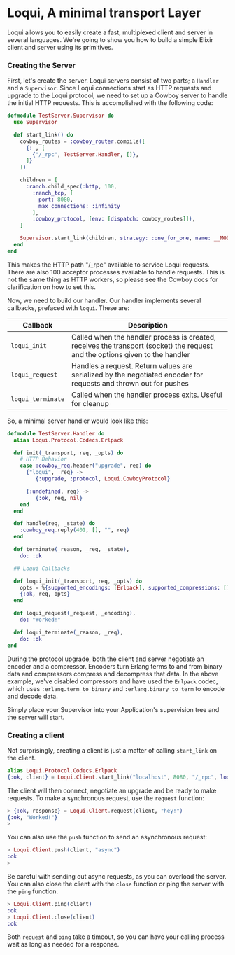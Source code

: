 # Loqui, A minimal transport Layer

Loqui allows you to easily create a fast, multiplexed client and server in several languages. 
We're going to show you how to build a simple Elixir client and server using its primitives. 

### Creating the Server

First, let's create the server. Loqui servers consist of two parts; a `Handler` and a `Supervisor`. 
Since Loqui connections start as HTTP requests and upgrade to the Loqui protocol, we need to 
set up a Cowboy server to handle the initial HTTP requests. This is accomplished with the 
following code:

```elixir
defmodule TestServer.Supervisor do  
  use Supervisor

  def start_link() do
    cowboy_routes = :cowboy_router.compile([
      {:_, [
        {"/_rpc", TestServer.Handler, []},
      ]}
    ])

    children = [
      :ranch.child_spec(:http, 100,
        :ranch_tcp, [
          port: 8080,
          max_connections: :infinity
        ],
        :cowboy_protocol, [env: [dispatch: cowboy_routes]]),
    ]

    Supervisor.start_link(children, strategy: :one_for_one, name: __MODULE__)
  end
end
```

This makes the HTTP path "/_rpc" available to service Loqui requests. There are also 100 acceptor 
processes available to handle requests. This is not the same thing as HTTP workers, so please see
the Cowboy docs for clarification on how to set this.

Now, we need to build our handler. Our handler implements several callbacks, prefaced with `loqui`. 
These are:


| Callback |  Description             | 
|----------|-------------------------|
|  `loqui_init`       | Called when the handler process is created, receives the transport (socket) the request and the options given to the handler |
| `loqui_request`     | Handles a request. Return values are serialized by the negotiated encoder for requests and thrown out for pushes |
| `loqui_terminate`   | Called when the handler process exits. Useful for cleanup | 


So, a minimal server handler would look like this:


```elixir
defmodule TestServer.Handler do
  alias Loqui.Protocol.Codecs.Erlpack

  def init(_transport, req, _opts) do
    # HTTP Behavior
    case :cowboy_req.header("upgrade", req) do
      {"loqui", _req} -> 
         {:upgrade, :protocol, Loqui.CowboyProtocol}

      {:undefined, req} -> 
         {:ok, req, nil}
    end
  end

  def handle(req, _state) do
    :cowboy_req.reply(401, [], "", req)
  end

  def terminate(_reason, _req, _state), 
    do: :ok

  ## Loqui Callbacks

  def loqui_init(_transport, req, _opts) do
    opts = %{supported_encodings: [Erlpack], supported_compressions: []}
    {:ok, req, opts}
  end

  def loqui_request(_request, _encoding), 
    do: "Worked!"

  def loqui_terminate(_reason, _req), 
    do: :ok
end
```

During the protocol upgrade, both the client and server negotiate an encoder and a compressor. 
Encoders turn Erlang terms to and from binary data and compressors compress and
decompress that data. In the above example, we've disabled compressors and have used the `Erlpack` 
codec, which uses `:erlang.term_to_binary` and `:erlang.binary_to_term` to encode and decode data. 

Simply place your Supervisor into your Application's supervision tree and the server will start. 


### Creating a client

Not surprisingly, creating a client is just a matter of calling `start_link` on the client. 

```elixir
alias Loqui.Protocol.Codecs.Erlpack
{:ok, client} = Loqui.Client.start_link("localhost", 8080, "/_rpc", loqui_opts: [codecs: [Erlpack]])
```

The client will then connect, negotiate an upgrade and be ready to make requests. To make a synchronous
request, use the `request` function:

```elixir
> {:ok, response} = Loqui.Client.request(client, "hey!")
{:ok, "Worked!"}
> 
```

You can also use the `push` function to send an asynchronous request:

```elixir
> Loqui.Client.push(client, "async")
:ok
> 
```

Be careful with sending out async requests, as you can overload the server. 
You can also close the client with the `close` function or ping the server with the `ping` function. 

```elixir
> Loqui.Client.ping(client)
:ok
> Loqui.Client.close(client)
:ok
```

Both `request` and `ping` take a timeout, so you can have your calling process wait as long 
as needed for a response.

